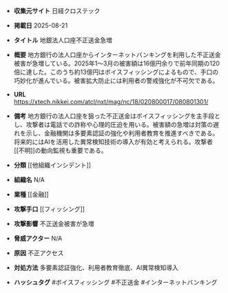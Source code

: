 - **収集元サイト**
日経クロステック

- **掲載日**
2025-08-21

- **タイトル**
地銀法人口座不正送金急増

- **概要**
地方銀行の法人口座からインターネットバンキングを利用した不正送金被害が急増している。2025年1～3月の被害額は16億円余りで前年同期の120倍に達した。このうち約13億円はボイスフィッシングによるもので、手口の巧妙化が進んでいる。被害拡大防止には利用者の警戒強化が不可欠である。

- **URL**
https://xtech.nikkei.com/atcl/nxt/mag/nc/18/020800017/080801301/

- **備考**
地方銀行の法人口座を狙った不正送金はボイスフィッシングを主手段とし、攻撃者は電話での詐称や心理的圧迫を用いる。被害額の急増は対策の遅れを示し、金融機関は多要素認証の強化や利用者教育を推進すべきである。将来的にはAIを活用した異常検知技術の導入が有効と考えられる。攻撃者[[不明]]の動向監視も重要である。

- **分類**
[[他組織インシデント]]

- **組織名**
N/A

- **業種**
[[金融]]

- **攻撃手口**
[[フィッシング]]

- **攻撃影響**
不正送金被害が急増

- **脅威アクター**
N/A

- **原因**
不正アクセス

- **対処方法**
多要素認証強化、利用者教育徹底、AI異常検知導入

- **ハッシュタグ**
#ボイスフィッシング #不正送金 #インターネットバンキング
